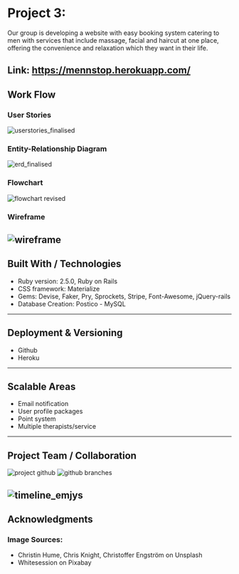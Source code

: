 # Project 3:

Our group is developing a website with easy booking system catering to men with services that include massage, facial and haircut at one place, offering the convenience and relaxation which they want in their life.

Link: https://mennstop.herokuapp.com/
---
## Work Flow
### User Stories
![userstories_finalised](https://user-images.githubusercontent.com/31798170/35610116-1a591bd6-069b-11e8-9054-46a22c62d891.png)

### Entity-Relationship Diagram
![erd_finalised](https://user-images.githubusercontent.com/31798170/35610133-27a2b338-069b-11e8-9795-2b85691e832f.png)

### Flowchart
![flowchart revised](https://user-images.githubusercontent.com/31798170/35548283-5c332d04-05b9-11e8-8200-b79b9bc44625.png)

### Wireframe
![wireframe](https://user-images.githubusercontent.com/31798170/35616686-f30d62e2-06b0-11e8-88d9-9c4509a3acaa.png)
---
## Built With / Technologies
* Ruby version: 2.5.0, Ruby on Rails
* CSS framework: Materialize
* Gems: Devise, Faker, Pry, Sprockets, Stripe, Font-Awesome, jQuery-rails
* Database Creation: Postico - MySQL
---
## Deployment & Versioning
* Github
* Heroku
---
## Scalable Areas
* Email notification
* User profile packages
* Point system
* Multiple therapists/service
---
## Project Team / Collaboration
![project github](https://user-images.githubusercontent.com/31798170/35668830-056ddf08-076e-11e8-802b-8fdcece496fe.jpg)
![github branches](https://user-images.githubusercontent.com/31798170/35668880-3c9f09c0-076e-11e8-80ee-1fe11b2be6d1.jpg)

![timeline_emjys](https://user-images.githubusercontent.com/31798170/35682650-5ec49744-079c-11e8-9ea7-3074fe5b1576.png)
---
## Acknowledgments
### Image Sources:
* Christin Hume, Chris Knight, Christoffer Engström on Unsplash
* Whitesession on Pixabay
